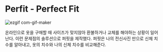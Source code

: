 # Perfit - Perfect Fit

![ezgif com-gif-maker](https://user-images.githubusercontent.com/47862506/104016945-95183e80-51fa-11eb-9e7b-651ca291ea6d.gif)

온라인으로 옷을 구매할 때 사이즈가 맞지않아 환불하거나 교체를 해야하는 상황이 일어난다. 이런 문제점의 솔루션으로 퍼핏을 제작했다. 퍼핏은 나의 전신사진 만으로 신체 치수를 알아내고, 옷의 치수와 나의 신체 치수를 비교해준다.
